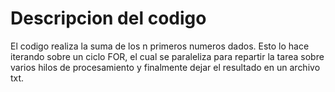 # Descripcion del codigo
El codigo realiza la suma de los n primeros numeros dados. Esto lo hace iterando sobre un ciclo FOR, el cual se paraleliza para repartir la tarea sobre varios hilos de procesamiento y finalmente dejar el resultado en un archivo txt.


